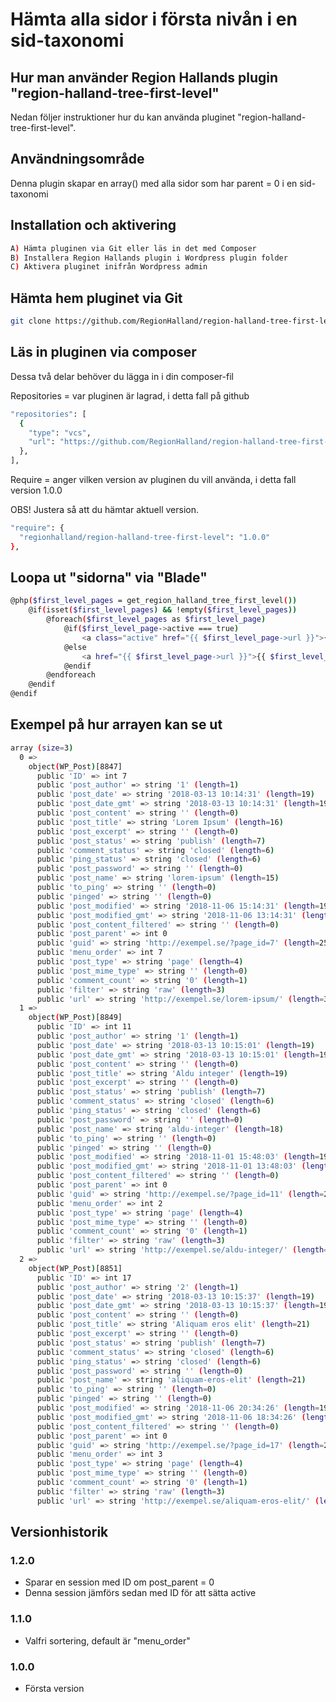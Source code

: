 # Hämta alla sidor i första nivån i en sid-taxonomi

## Hur man använder Region Hallands plugin "region-halland-tree-first-level"

Nedan följer instruktioner hur du kan använda pluginet "region-halland-tree-first-level".


## Användningsområde

Denna plugin skapar en array() med alla sidor som har parent = 0 i en sid-taxonomi


## Installation och aktivering

```sh
A) Hämta pluginen via Git eller läs in det med Composer
B) Installera Region Hallands plugin i Wordpress plugin folder
C) Aktivera pluginet inifrån Wordpress admin
```


## Hämta hem pluginet via Git

```sh
git clone https://github.com/RegionHalland/region-halland-tree-first-level.git
```


## Läs in pluginen via composer

Dessa två delar behöver du lägga in i din composer-fil

Repositories = var pluginen är lagrad, i detta fall på github

```sh
"repositories": [
  {
    "type": "vcs",
    "url": "https://github.com/RegionHalland/region-halland-tree-first-level.git"
  },
],
```
Require = anger vilken version av pluginen du vill använda, i detta fall version 1.0.0

OBS! Justera så att du hämtar aktuell version.

```sh
"require": {
  "regionhalland/region-halland-tree-first-level": "1.0.0"
},
```


## Loopa ut "sidorna" via "Blade"

```sh
@php($first_level_pages = get_region_halland_tree_first_level())	
    @if(isset($first_level_pages) && !empty($first_level_pages))
        @foreach($first_level_pages as $first_level_page)
            @if($first_level_page->active === true)
                <a class="active" href="{{ $first_level_page->url }}">{{ $first_level_page->post_title }}</a>
            @else
                <a href="{{ $first_level_page->url }}">{{ $first_level_page->post_title }}</a>
            @endif
        @endforeach
    @endif
@endif
```
        

## Exempel på hur arrayen kan se ut

```sh
array (size=3)
  0 => 
    object(WP_Post)[8847]
      public 'ID' => int 7
      public 'post_author' => string '1' (length=1)
      public 'post_date' => string '2018-03-13 10:14:31' (length=19)
      public 'post_date_gmt' => string '2018-03-13 10:14:31' (length=19)
      public 'post_content' => string '' (length=0)
      public 'post_title' => string 'Lorem Ipsum' (length=16)
      public 'post_excerpt' => string '' (length=0)
      public 'post_status' => string 'publish' (length=7)
      public 'comment_status' => string 'closed' (length=6)
      public 'ping_status' => string 'closed' (length=6)
      public 'post_password' => string '' (length=0)
      public 'post_name' => string 'lorem-ipsum' (length=15)
      public 'to_ping' => string '' (length=0)
      public 'pinged' => string '' (length=0)
      public 'post_modified' => string '2018-11-06 15:14:31' (length=19)
      public 'post_modified_gmt' => string '2018-11-06 13:14:31' (length=19)
      public 'post_content_filtered' => string '' (length=0)
      public 'post_parent' => int 0
      public 'guid' => string 'http://exempel.se/?page_id=7' (length=25)
      public 'menu_order' => int 7
      public 'post_type' => string 'page' (length=4)
      public 'post_mime_type' => string '' (length=0)
      public 'comment_count' => string '0' (length=1)
      public 'filter' => string 'raw' (length=3)
      public 'url' => string 'http://exempel.se/lorem-ipsum/' (length=38)
  1 => 
    object(WP_Post)[8849]
      public 'ID' => int 11
      public 'post_author' => string '1' (length=1)
      public 'post_date' => string '2018-03-13 10:15:01' (length=19)
      public 'post_date_gmt' => string '2018-03-13 10:15:01' (length=19)
      public 'post_content' => string '' (length=0)
      public 'post_title' => string 'Aldu integer' (length=19)
      public 'post_excerpt' => string '' (length=0)
      public 'post_status' => string 'publish' (length=7)
      public 'comment_status' => string 'closed' (length=6)
      public 'ping_status' => string 'closed' (length=6)
      public 'post_password' => string '' (length=0)
      public 'post_name' => string 'aldu-integer' (length=18)
      public 'to_ping' => string '' (length=0)
      public 'pinged' => string '' (length=0)
      public 'post_modified' => string '2018-11-01 15:48:03' (length=19)
      public 'post_modified_gmt' => string '2018-11-01 13:48:03' (length=19)
      public 'post_content_filtered' => string '' (length=0)
      public 'post_parent' => int 0
      public 'guid' => string 'http://exempel.se/?page_id=11' (length=26)
      public 'menu_order' => int 2
      public 'post_type' => string 'page' (length=4)
      public 'post_mime_type' => string '' (length=0)
      public 'comment_count' => string '0' (length=1)
      public 'filter' => string 'raw' (length=3)
      public 'url' => string 'http://exempel.se/aldu-integer/' (length=41)
  2 => 
    object(WP_Post)[8851]
      public 'ID' => int 17
      public 'post_author' => string '2' (length=1)
      public 'post_date' => string '2018-03-13 10:15:37' (length=19)
      public 'post_date_gmt' => string '2018-03-13 10:15:37' (length=19)
      public 'post_content' => string '' (length=0)
      public 'post_title' => string 'Aliquam eros elit' (length=21)
      public 'post_excerpt' => string '' (length=0)
      public 'post_status' => string 'publish' (length=7)
      public 'comment_status' => string 'closed' (length=6)
      public 'ping_status' => string 'closed' (length=6)
      public 'post_password' => string '' (length=0)
      public 'post_name' => string 'aliquam-eros-elit' (length=21)
      public 'to_ping' => string '' (length=0)
      public 'pinged' => string '' (length=0)
      public 'post_modified' => string '2018-11-06 20:34:26' (length=19)
      public 'post_modified_gmt' => string '2018-11-06 18:34:26' (length=19)
      public 'post_content_filtered' => string '' (length=0)
      public 'post_parent' => int 0
      public 'guid' => string 'http://exempel.se/?page_id=17' (length=26)
      public 'menu_order' => int 3
      public 'post_type' => string 'page' (length=4)
      public 'post_mime_type' => string '' (length=0)
      public 'comment_count' => string '0' (length=1)
      public 'filter' => string 'raw' (length=3)
      public 'url' => string 'http://exempel.se/aliquam-eros-elit/' (length=44)
```

## Versionhistorik

### 1.2.0
- Sparar en session med ID om post_parent = 0
- Denna session jämförs sedan med ID för att sätta active

### 1.1.0
- Valfri sortering, default är "menu_order"

### 1.0.0
- Första version